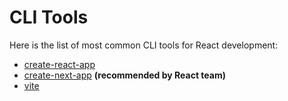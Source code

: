 # CLI Tools

Here is the list of most common CLI tools for React development:

- [create-react-app](https://create-react-app.dev)
- [create-next-app](https://react.dev/learn/start-a-new-react-project#nextjs) **(recommended by React team)**
- [vite](https://vitejs.dev)

